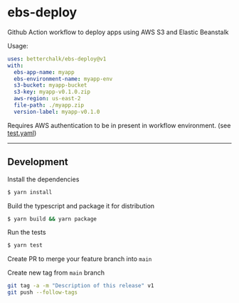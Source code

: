 # ebs-deploy
Github Action workflow to deploy apps using AWS S3 and Elastic Beanstalk

Usage:
```yaml
uses: betterchalk/ebs-deploy@v1
with:
  ebs-app-name: myapp
  ebs-environment-name: myapp-env
  s3-bucket: myapp-bucket
  s3-key: myapp-v0.1.0.zip
  aws-region: us-east-2
  file-path: ./myapp.zip
  version-label: myapp-v0.1.0
```

Requires AWS authentication to be in present in workflow environment. (see [test.yaml](.github/workflows/test.yaml))

---

## Development
Install the dependencies  
```bash
$ yarn install
```

Build the typescript and package it for distribution
```bash
$ yarn build && yarn package
```

Run the tests 
```bash
$ yarn test
```

Create PR to merge your feature branch into `main`

Create new tag from `main` branch
```bash
git tag -a -m "Description of this release" v1
git push --follow-tags
```
